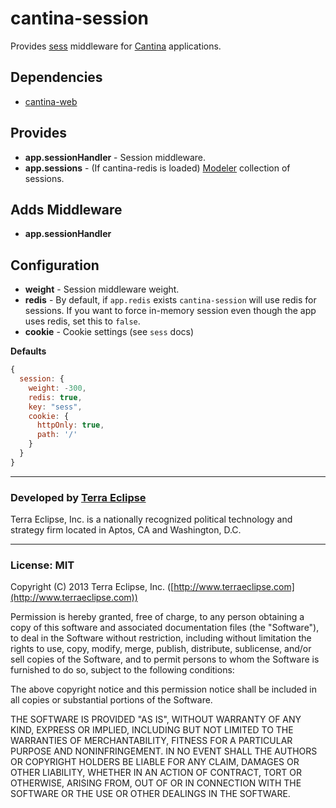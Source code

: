 cantina-session
===============

Provides [sess](https://github.com/carlos8f/sess) middleware for [Cantina](https://github.com/cantina/cantina) applications.

Dependencies
------------
- [cantina-web](https://github.com/cantina/cantina-web)

Provides
--------
- **app.sessionHandler** - Session middleware.
- **app.sessions** - (If cantina-redis is loaded) [Modeler](https://github.com/carlos8f/modeler) collection of sessions.

Adds Middleware
---------------
- **app.sessionHandler**

Configuration
-------------
- **weight** - Session middleware weight.
- **redis** - By default, if `app.redis` exists `cantina-session` will use redis
              for sessions. If you want to force in-memory session even though
              the app uses redis, set this to `false`.
- **cookie** - Cookie settings (see `sess` docs)

**Defaults**

```js
{
  session: {
    weight: -300,
    redis: true,
    key: "sess",
    cookie: {
      httpOnly: true,
      path: '/'
    }
  }
}
```

- - -

### Developed by [Terra Eclipse](http://www.terraeclipse.com)
Terra Eclipse, Inc. is a nationally recognized political technology and
strategy firm located in Aptos, CA and Washington, D.C.

- - -
### License: MIT
Copyright (C) 2013 Terra Eclipse, Inc. ([http://www.terraeclipse.com](http://www.terraeclipse.com))

Permission is hereby granted, free of charge, to any person obtaining a copy
of this software and associated documentation files (the "Software"), to deal
in the Software without restriction, including without limitation the rights
to use, copy, modify, merge, publish, distribute, sublicense, and/or sell
copies of the Software, and to permit persons to whom the Software is furnished
to do so, subject to the following conditions:

The above copyright notice and this permission notice shall be included in
all copies or substantial portions of the Software.

THE SOFTWARE IS PROVIDED "AS IS", WITHOUT WARRANTY OF ANY KIND, EXPRESS OR
IMPLIED, INCLUDING BUT NOT LIMITED TO THE WARRANTIES OF MERCHANTABILITY,
FITNESS FOR A PARTICULAR PURPOSE AND NONINFRINGEMENT. IN NO EVENT SHALL THE
AUTHORS OR COPYRIGHT HOLDERS BE LIABLE FOR ANY CLAIM, DAMAGES OR OTHER
LIABILITY, WHETHER IN AN ACTION OF CONTRACT, TORT OR OTHERWISE, ARISING FROM,
OUT OF OR IN CONNECTION WITH THE SOFTWARE OR THE USE OR OTHER DEALINGS IN THE
SOFTWARE.
